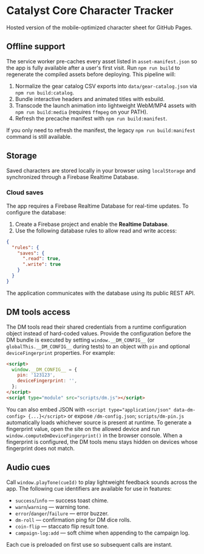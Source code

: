 # Catalyst Core Character Tracker

Hosted version of the mobile-optimized character sheet for GitHub Pages.

## Offline support

The service worker pre-caches every asset listed in `asset-manifest.json` so the
app is fully available after a user's first visit. Run `npm run build` to
regenerate the compiled assets before deploying. This pipeline will:

1. Normalize the gear catalog CSV exports into `data/gear-catalog.json` via
   `npm run build:catalog`.
2. Bundle interactive headers and animated titles with esbuild.
3. Transcode the launch animation into lightweight WebM/MP4 assets with
   `npm run build:media` (requires `ffmpeg` on your PATH).
4. Refresh the precache manifest with `npm run build:manifest`.

If you only need to refresh the manifest, the legacy
`npm run build:manifest` command is still available.

## Storage

Saved characters are stored locally in your browser using `localStorage` and synchronized through a Firebase Realtime Database.

### Cloud saves

The app requires a Firebase Realtime Database for real-time updates. To
configure the database:

1. Create a Firebase project and enable the **Realtime Database**.
2. Use the following database rules to allow read and write access:

```json
{
  "rules": {
    "saves": {
      ".read": true,
      ".write": true
    }
  }
}
```

The application communicates with the database using its public REST API.

## DM tools access

The DM tools read their shared credentials from a runtime configuration object
instead of hard-coded values. Provide the configuration before the DM bundle is
executed by setting `window.__DM_CONFIG__` (or `globalThis.__DM_CONFIG__` during
tests) to an object with `pin` and optional `deviceFingerprint` properties. For
example:

```html
<script>
  window.__DM_CONFIG__ = {
    pin: '123123',
    deviceFingerprint: '',
  };
</script>
<script type="module" src="scripts/dm.js"></script>
```

You can also embed JSON with `<script type="application/json" data-dm-config>
{...}</script>` or expose `/dm-config.json`; `scripts/dm-pin.js` automatically
loads whichever source is present at runtime. To generate a fingerprint value,
open the site on the allowed device and run
`window.computeDmDeviceFingerprint()` in the browser console. When a
fingerprint is configured, the DM tools menu stays hidden on devices whose
fingerprint does not match.

## Audio cues

Call `window.playTone(cueId)` to play lightweight feedback sounds across the
app. The following cue identifiers are available for use in features:

* `success`/`info` — success toast chime.
* `warn`/`warning` — warning tone.
* `error`/`danger`/`failure` — error buzzer.
* `dm-roll` — confirmation ping for DM dice rolls.
* `coin-flip` — staccato flip result tone.
* `campaign-log:add` — soft chime when appending to the campaign log.

Each cue is preloaded on first use so subsequent calls are instant.

